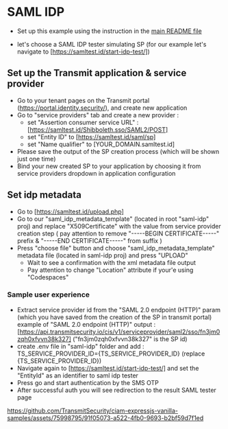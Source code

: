 # SAML IDP

- Set up this example using the instruction in the [main README file](../README.md)

- let's choose a SAML IDP tester simulating SP (for our example let's navigate to
  [https://samltest.id/start-idp-test/])

## Set up the Transmit application & service provider

- Go to your tenant pages on the Transmit portal (https://portal.identity.security/), and create new
  application
- Go to "service providers" tab and create a new provider :
  - set "Assertion consumer service URL" : [https://samltest.id/Shibboleth.sso/SAML2/POST]
  - set "Entity ID" to [https://samltest.id/saml/sp]
  - set "Name qualifier" to [YOUR_DOMAIN.samltest.id]
- Please save the output of the SP creation process (which will be shown just one time)
- Bind your new created SP to your application by choosing it from service providers dropdown in
  application configuration

## Set idp metadata

- Go to [https://samltest.id/upload.php]
- Go to our "saml_idp_metadata_template" (located in root "saml-idp" proj) and replace
  "X509Certificate" with the value from service provider creation step ( pay attention to remove
  "-----BEGIN CERTIFICATE-----" prefix & "-----END CERTIFICATE-----" from suffix )
- Press "choose file" button and choose "saml_idp_metadata_template" metadata file (located in
  saml-idp proj) and press "UPLOAD"
  - Wait to see a confirmation with the xml metadata file output
  - Pay attention to change "Location" attribute if your'e using "Codespaces"

### Sample user experience

- Extract service provider id from the "SAML 2.0 endpoint (HTTP)" param (which you have saved from
  the creation of the SP in transmit portal) example of "SAML 2.0 endpoint (HTTP)" output :
  [https://api.transmitsecurity.io/cis/v1/serviceprovider/saml2/sso/fn3jm0zqh0xfvvn38k327]
  ("fn3jm0zqh0xfvvn38k327" is the SP id)
- create .env file in "saml-idp" folder and add : TS_SERVICE_PROVIDER_ID={TS_SERVICE_PROVIDER_ID}
  (replace {TS_SERVICE_PROVIDER_ID})
- Navigate again to [https://samltest.id/start-idp-test/] and set the "EntityId" as an identifier to
  saml idp tester
- Press go and start authentication by the SMS OTP
- After successful auth you will see redirection to the result SAML tester page

https://github.com/TransmitSecurity/ciam-expressjs-vanilla-samples/assets/75998795/91f05073-a522-4fb0-9693-b2bf59d7f1ed
